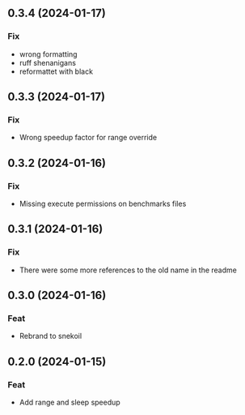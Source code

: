 ## 0.3.4 (2024-01-17)

### Fix

- wrong formatting
- ruff shenanigans
- reformattet with black

## 0.3.3 (2024-01-17)

### Fix

- Wrong speedup factor for range override

## 0.3.2 (2024-01-16)

### Fix

- Missing execute permissions on benchmarks files

## 0.3.1 (2024-01-16)

### Fix

- There were some more references to the old name in the readme

## 0.3.0 (2024-01-16)

### Feat

- Rebrand to snekoil

## 0.2.0 (2024-01-15)

### Feat

- Add range and sleep speedup
